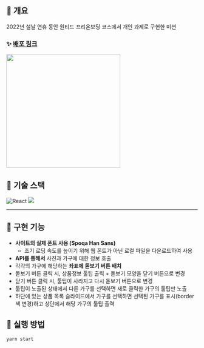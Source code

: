 

## 🧨 개요
2022년 설날 연휴 동안 원티드 프리온보딩 코스에서 개인 과제로 구현한 미션

### ✨ [배포 링크](https://yenayun-ggumim.netlify.app/)

<img src="https://user-images.githubusercontent.com/68722179/187879641-2fefb7d4-e05f-4a9f-9086-99842905309b.png" width="300px" />


## 🎉 기술 스택
![React](https://img.shields.io/badge/-React-61DAFB?&logo=react&logoColor=white)
<img src="https://img.shields.io/badge/TypeScript-3178C6?style=flat-square&logo=TypeScript&logoColor=white"/>

---

## 🚀 구현 기능
- **사이트의 실제 폰트 사용 (Spoqa Han Sans)**
  * 초기 로딩 속도를 높이기 위해 웹 폰트가 아닌 로컬 파일을 다운로드하여 사용
- **API를 통해서** 사진과 가구에 대한 정보 호출
- 각각의 가구에 해당하는 **좌표에 돋보기 버튼 배치**
- 돋보기 버튼 클릭 시, 상품정보 툴팁 출력 + 돋보기 모양을 닫기 버튼으로 변경
- 닫기 버튼 클릭 시, 툴팁이 사라지고 다시 돋보기 버튼으로 변경
- 툴팁이 노출된 상태에서 다른 가구를 선택하면 새로 클릭한 가구의 툴팁만 노출
- 하단에 있는 상품 목록 슬라이드에서 가구를 선택하면 선택된 가구를 표시(border 색 변경)하고 상단에서 해당 가구의 툴팁 출력

## 🧨 실행 방법
``` yarn start ```
